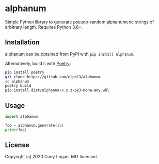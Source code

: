 # alphanum

Simple Python library to generate pseudo-random alphanumeric strings of
arbitrary length. Requires Python 3.6+.

## Installation

alphanum can be obtained from PyPI with `pip install alphanum`.

Alternatively, build it with [Poetry](https://python-poetry.org/):

```bash
pip install poetry
git clone https://github.com/clpo13/alphanum
cd alphanum
poetry build
pip install dist/alphanum-x.y.z-py3-none-any.whl
```

## Usage

```python
import alphanum

foo = alphanum.generate(10)
print(foo)
```

## License

Copyright (c) 2020 Cody Logan. MIT licensed.
